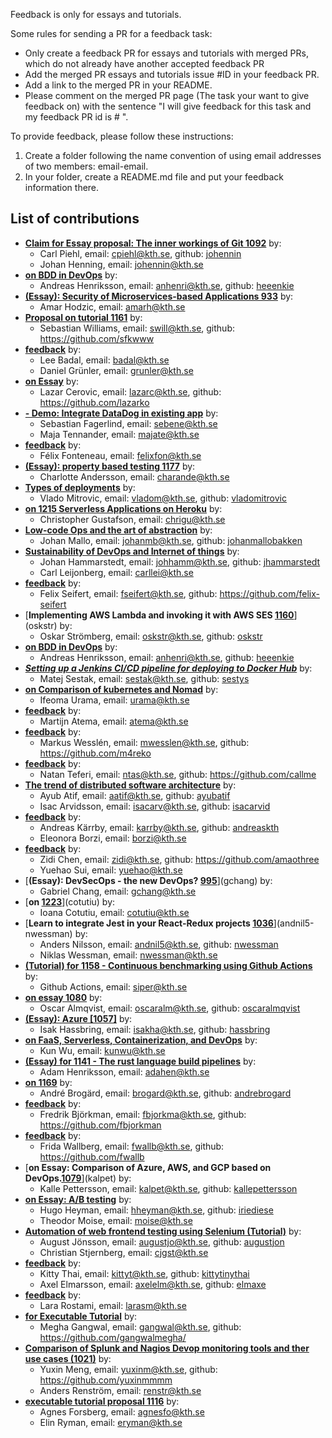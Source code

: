Feedback is only for essays and tutorials.

Some rules for sending a PR for a feedback task:
- Only create a feedback PR for essays and tutorials with merged PRs, which do not already have another accepted feedback PR
- Add the merged PR essays and tutorials issue #ID in your feedback PR.
- Add a link to the merged PR in your README.
- Please comment on the merged PR page (The task your want to give feedback on) with the sentence "I will give feedback for this task and my feedback PR id is # ".

To provide feedback, please follow these instructions:

1. Create a folder following the name convention of using email addresses of two members: email-email.
2. In your folder, create a README.md file and put your feedback information there.
## List of contributions

- [__Claim for Essay proposal: The inner workings of Git 1092__](cpiehl-johennin) by:
   * Carl Piehl, email: cpiehl@kth.se, github: [johennin](https://github.com/johenninn)
   * Johan Henning, email: johennin@kth.se
- [__on BDD in DevOps__](heeenkie) by:
   * Andreas Henriksson, email: anhenri@kth.se, github: [heeenkie](https://github.com/heeenkie)
- [__(Essay): Security of Microservices-based Applications 933__](amarh) by:
   * Amar Hodzic, email: amarh@kth.se
- [__Proposal on tutorial 1161__](swill) by:
   * Sebastian Williams, email: swill@kth.se, github: https://github.com/sfkwww
- [__feedback__](badal-grunler) by:
   * Lee Badal, email: badal@kth.se
   * Daniel Grünler, email: grunler@kth.se
- [__on Essay__](lazarc) by:
   * Lazar Cerovic, email: lazarc@kth.se, github: https://github.com/lazarko
- [__- Demo: Integrate DataDog in existing app__](sebene-majate) by:
   * Sebastian Fagerlind, email: sebene@kth.se
   * Maja Tennander, email: majate@kth.se
- [__feedback__](felixfon) by:
   * Félix Fonteneau, email: felixfon@kth.se
- [__(Essay): property based testing 1177__](charande) by:
   * Charlotte Andersson, email: charande@kth.se
- [__Types of deployments__](vladom) by:
   * Vlado Mitrovic, email: vladom@kth.se, github: [vladomitrovic](https://github.com/vladomitrovic)
- [__on 1215 Serverless Applications on Heroku__](chrigu) by:
   * Christopher Gustafson, email: chrigu@kth.se
- [__Low-code Ops and the art of abstraction__](johanmb) by:
   * Johan Mallo, email: johanmb@kth.se, github: [johanmallobakken](https://github.com/johanmallobakken)
- [__Sustainability of DevOps and Internet of things__](johhamm-carllei) by:
   * Johan Hammarstedt, email: johhamm@kth.se, github: [jhammarstedt](https://github.com/jhammarstedt)
   * Carl Leijonberg, email: carllei@kth.se
- [__feedback__](fseifert) by:
   * Felix Seifert, email: fseifert@kth.se, github: https://github.com/felix-seifert
- [__Implementing AWS Lambda and invoking it with AWS SES [1160](https://github.com/KTH/devops-course/pull/1160)__](oskstr) by:
   * Oskar Strömberg, email: oskstr@kth.se, github: [oskstr](https://github.com/oskstr)
- [__on BDD in DevOps__](anhenri) by:
   * Andreas Henriksson, email: anhenri@kth.se, github: [heeenkie](https://github.com/heeenkie)
- [__*Setting up a Jenkins CI/CD pipeline for deploying to Docker Hub*__](sestak) by:
   * Matej Sestak, email: sestak@kth.se, github: [sestys](https://github.com/sestys)
- [__on Comparison of kubernetes and Nomad__](urama) by:
   * Ifeoma Urama, email: urama@kth.se
- [__feedback__](atema) by:
   * Martijn Atema, email: atema@kth.se
- [__feedback__](mwesslen) by:
   * Markus Wesslén, email: mwesslen@kth.se, github: https://github.com/m4reko
- [__feedback__](ntas) by:
   * Natan Teferi, email: ntas@kth.se, github: https://github.com/callme
- [__The trend of distributed software architecture__](isacarvid-aatif) by:
   * Ayub Atif, email: aatif@kth.se, github: [ayubatif](https://github.com/ayubatif)
   * Isac Arvidsson, email: isacarv@kth.se, github: [isacarvid](https://github.com/isacarvid)
- [__feedback__](borzi-karrby) by:
   * Andreas Kärrby, email: karrby@kth.se, github: [andreaskth](https://github.com/andreaskth)
   * Eleonora Borzi, email: borzi@kth.se
- [__feedback__](zidi-yuehao) by:
   * Zidi Chen, email: zidi@kth.se, github: https://github.com/amaothree
   * Yuehao Sui, email: yuehao@kth.se
- [__(Essay): DevSecOps - the new DevOps? [995](https://github.com/KTH/devops-course/pull/995)__](gchang) by:
   * Gabriel Chang, email: gchang@kth.se
- [__on [1223](https://github.com/KTH/devops-course/pull/1223)__](cotutiu) by:
   * Ioana Cotutiu, email: cotutiu@kth.se
- [__Learn to integrate Jest in your React-Redux projects [1036](https://github.com/KTH/devops-course/pull/1036)__](andnil5-nwessman) by:
   * Anders Nilsson, email: andnil5@kth.se, github: [nwessman](https://github.com/nwessman)
   * Niklas Wessman, email: nwessman@kth.se
- [__(Tutorial) for 1158 - Continuous benchmarking using Github Actions__](siper) by:
   * Github Actions, email: siper@kth.se
- [__on essay 1080__](oscaralm) by:
   * Oscar Almqvist, email: oscaralm@kth.se, github: [oscaralmqvist](https://github.com/oscaralm)
- [__(Essay): Azure [1057]__](isakha) by:
   * Isak Hassbring, email: isakha@kth.se, github: [hassbring](https://github.com/hassbring)
- [__on FaaS, Serverless, Containerization, and DevOps__](kunwu) by:
   * Kun Wu, email: kunwu@kth.se
- [__(Essay) for 1141 - The rust language build pipelines__](adahen) by:
   * Adam Henriksson, email: adahen@kth.se
- [__on 1169__](brogard) by:
   * André Brogärd, email: brogard@kth.se, github: [andrebrogard](https://github.com/andrebrogard)
- [__feedback__](fbjorkma) by:
   * Fredrik Björkman, email: fbjorkma@kth.se, github: https://github.com/fbjorkman
- [__feedback__](fwallb) by:
   * Frida Wallberg, email: fwallb@kth.se, github: https://github.com/fwallb
- [__on Essay: Comparison of Azure, AWS, and GCP based on DevOps.[1079](https://github.com/KTH/devops-course/pull/1079)__](kalpet) by:
   * Kalle Pettersson, email: kalpet@kth.se, github: [kallepettersson](https://github.com/kallepettersson)
- [__on Essay: A/B testing__](hheyman-moise) by:
   * Hugo Heyman, email: hheyman@kth.se, github: [iriediese](https://github.com/iriediese)
   * Theodor Moise, email: moise@kth.se
- [__Automation of web frontend testing using Selenium (Tutorial)__](augustjo-cjgst) by:
   * August Jönsson, email: augustjo@kth.se, github: [augustjon](https://github.com/augustjon)
   * Christian Stjernberg, email: cjgst@kth.se
- [__feedback__](kittyt-axelelm) by:
   * Kitty Thai, email: kittyt@kth.se, github: [kittytinythai](https://github.com/kittytinythai)
   * Axel Elmarsson, email: axelelm@kth.se, github: [elmaxe](https://github.com/elmaxe)
- [__feedback__](larasm) by:
   * Lara Rostami, email: larasm@kth.se
- [__for Executable Tutorial__](gangwal) by:
   * Megha Gangwal, email: gangwal@kth.se, github: https://github.com/gangwalmegha/
- [__Comparison of Splunk and Nagios Devop monitoring tools and ther use cases (1021)__](renstr-yuxinm) by:
   * Yuxin Meng, email: yuxinm@kth.se, github: https://github.com/yuxinmmmm
   * Anders Renström, email: renstr@kth.se
- [__executable tutorial proposal 1116__](agnesfo-eryman) by:
   * Agnes Forsberg, email: agnesfo@kth.se
   * Elin Ryman, email: eryman@kth.se

